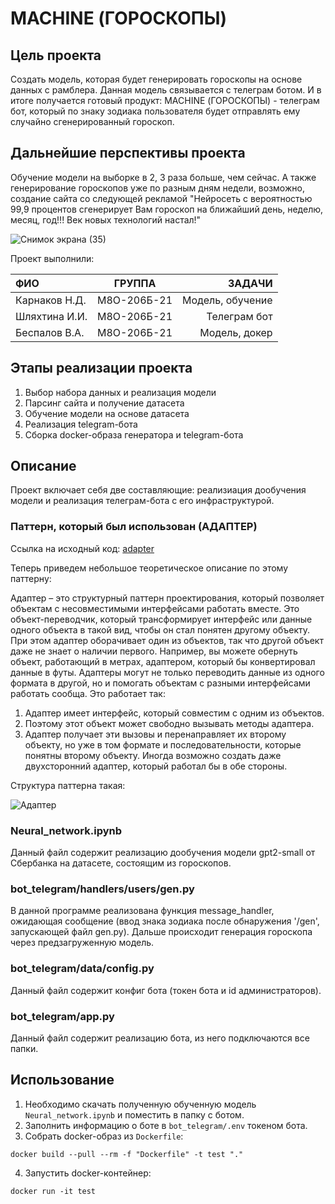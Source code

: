 # MACHINE (ГОРОСКОПЫ)

## Цель проекта

Создать модель, которая будет генерировать гороскопы на основе данных с рамблера. Данная модель связывается с телеграм ботом. И в итоге получается готовый продукт: MACHINE (ГОРОСКОПЫ) - телеграм бот, который по знаку зодиака пользователя будет отправлять ему случайно сгенерированный гороскоп.

## Дальнейшие перспективы проекта

Обучение модели на выборке в 2, 3 раза больше, чем сейчас. А также генерирование гороскопов уже по разным дням недели, возможно, создание сайта со следующей рекламой "Нейросеть с вероятностью 99,9 процентов сгенерирует Вам гороскоп на ближайший день, неделю, месяц, год!!! Век новых технологий настал!"

![Снимок экрана (35)](https://user-images.githubusercontent.com/115116690/212328517-864c73a6-a869-40f9-9f39-6e9b09aaf158.png)

Проект выполнили: 

| ФИО  | ГРУППА  | ЗАДАЧИ |
| :------------ |:---------------:| -----:|
| Карнаков Н.Д.      | М8О-206Б-21 | Модель, обучение |
| Шляхтина И.И.      | М8О-206Б-21        |   Телеграм бот |
| Беспалов В.А. | М8О-206Б-21        |    Модель, докер |

## Этапы реализации проекта

1. Выбор набора данных и реализация модели
2. Парсинг сайта и получение датасета
3. Обучение модели на основе датасета
4. Реализация telegram-бота
5. Сборка docker-образа генератора и telegram-бота

## Описание

Проект включает себя две составляющие: реализиация дообучения модели и реализация телеграм-бота с его инфраструктурой.

### Паттерн, который был использован (АДАПТЕР)

Ссылка на исходный код: [adapter](bot_telegram/handlers/users/adapter.py)

Теперь приведем небольшое теоретическое описание по этому паттерну:

Адаптер – это структурный паттерн проектирования, который позволяет объектам с несовместимыми интерфейсами работать вместе.
Это объект-переводчик, который трансформирует интерфейс или данные одного объекта в такой вид, чтобы он стал понятен другому объекту.
При этом адаптер оборачивает один из объектов, так что другой объект даже не знает о наличии первого. Например, вы можете обернуть объект, работающий в метрах, адаптером, который бы конвертировал данные в футы.
Адаптеры могут не только переводить данные из одного формата в другой, но и помогать объектам с разными интерфейсами работать сообща. Это работает так:
1. Адаптер имеет интерфейс, который совместим с одним из объектов.
2. Поэтому этот объект может свободно вызывать методы адаптера.
3. Адаптер получает эти вызовы и перенаправляет их второму объекту, но уже в том формате и последовательности, которые понятны второму объекту.
Иногда возможно создать даже двухсторонний адаптер, который работал бы в обе стороны.

Структура паттерна такая:

![Адаптер](https://radioprog.ru/uploads/media/articles/0001/06/a8cc6a4b426a1058e67ecc135ceebcf77e77ae47.png "Структура паттерна")

### Neural_network.ipynb

Данный файл содержит реализацию дообучения модели gpt2-small от Сбербанка на датасете, состоящим из гороскопов.

### bot_telegram/handlers/users/gen.py

В данной программе реализована функция message_handler, ожидающая сообщение (ввод знака зодиака после обнаружения '/gen', запускающей файл gen.py). Дальше происходит генерация гороскопа через предзагруженную модель. 

### bot_telegram/data/config.py

Данный файл содержит конфиг бота (токен бота и id администраторов).

### bot_telegram/app.py

Данный файл содержит реализацию бота, из него подключаются все папки.

## Использование

1. Необходимо скачать полученную обученную модель `Neural_network.ipynb` и поместить в папку с ботом.
2. Заполнить информацию о боте в `bot_telegram/.env` токеном бота.
3. Собрать docker-образ из `Dockerfile`:

```
docker build --pull --rm -f "Dockerfile" -t test "."
```

4. Запустить docker-контейнер:

```
docker run -it test
```

